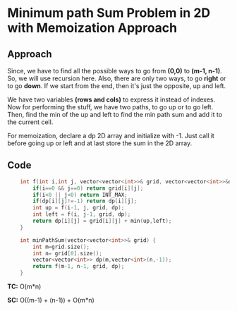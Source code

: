 # Minimum path Sum Problem in 2D with Memoization Approach

## Approach

Since, we have to find all the possible ways to go from **(0,0)** to **(m-1, n-1)**. So, we will use recursion here. Also, there are only two ways, to go **right** or to go **down**. If we start from the end, then it's just the opposite, up and left.

We have two variables **(rows and cols)** to express it instead of indexes.
Now for performing the stuff, we have two paths, to go up or to go left. Then, find the min of the up and left to find the min path sum and add it to the current cell.

For memoization, declare a dp 2D array and initialize with -1. Just call it before going up or left and at last store the sum in the 2D array.

## Code

```c++
    int f(int i,int j, vector<vector<int>>& grid, vector<vector<int>>&dp){
        if(i==0 && j==0) return grid[i][j];
        if(i<0 || j<0) return INT_MAX;
        if(dp[i][j]!=-1) return dp[i][j];
        int up = f(i-1, j, grid, dp);
        int left = f(i, j-1, grid, dp);
        return dp[i][j] = grid[i][j] + min(up,left);
    }

    int minPathSum(vector<vector<int>>& grid) {
        int m=grid.size();
        int n= grid[0].size();
        vector<vector<int>> dp(m,vector<int>(n,-1));
        return f(m-1, n-1, grid, dp);
    }
```

**TC:** O(m\*n)

**SC:** O((m-1) + (n-1)) + O(m\*n)

<!-- first for path sum and second for dp declaration -->
